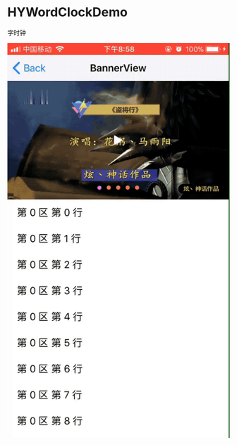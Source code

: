 # HYWordClockDemo
字时钟

<div>
	<img src="https://github.com/aixinchao/HYBannerView/blob/master/364DA00FC59FF0F6457EB2C8AC7D40B6.2018-11-06%2010_04_23.gif"/>
</div>

